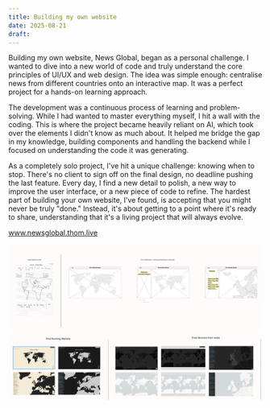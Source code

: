 ```yaml
---
title: Building my own website
date: 2025-08-21
draft:
---
```

Building my own website, News Global, began as a personal challenge. I wanted to dive into a new world of code and truly understand the core principles of UI/UX and web design. The idea was simple enough: centralise news from different countries onto an interactive map. It was a perfect project for a hands-on learning approach.

The development was a continuous process of learning and problem-solving. While I had wanted to master everything myself, I hit a wall with the coding. This is where the project became heavily reliant on AI, which took over the elements I didn't know as much about. It helped me bridge the gap in my knowledge, building components and handling the backend while I focused on understanding the code it was generating.

As a completely solo project, I've hit a unique challenge: knowing when to stop. There's no client to sign off on the final design, no deadline pushing the last feature. Every day, I find a new detail to polish, a new way to improve the user interface, or a new piece of code to refine. The hardest part of building your own website, I’ve found, is accepting that you might never be truly "done." Instead, it's about getting to a point where it's ready to share, understanding that it's a living project that will always evolve.

www.newsglobal.thom.live

![image 26.png](/images/image%2026.png)![image 25.png](/images/image%2025.png)